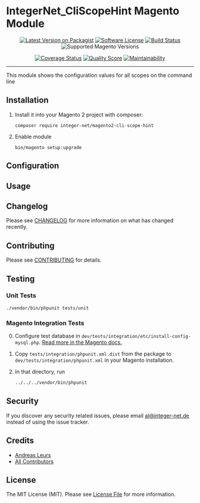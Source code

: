 # IntegerNet_CliScopeHint Magento Module
<div align="center">

[![Latest Version on Packagist][ico-version]][link-packagist]
[![Software License][ico-license]](LICENSE.md)
[![Build Status][ico-travis]][link-travis]
![Supported Magento Versions][ico-compatibility]

[![Coverage Status][ico-scrutinizer]][link-scrutinizer]
[![Quality Score][ico-code-quality]][link-code-quality]
[![Maintainability][ico-maintainability]][link-maintainability]
</div>

---

This module shows the configuration values for all scopes on the command line

## Installation

1. Install it into your Magento 2 project with composer:
    ```
    composer require integer-net/magento2-cli-scope-hint
    ```

2. Enable module
    ```
    bin/magento setup:upgrade
    ```

## Configuration

## Usage

## Changelog

Please see [CHANGELOG](CHANGELOG.md) for more information on what has changed recently.

## Contributing

Please see [CONTRIBUTING](CONTRIBUTING.md) for details.

## Testing

### Unit Tests

```
./vendor/bin/phpunit tests/unit
```

### Magento Integration Tests

0. Configure test database in `dev/tests/integration/etc/install-config-mysql.php`. [Read more in the Magento docs.](https://devdocs.magento.com/guides/v2.4/test/integration/integration_test_execution.html) 

1. Copy `tests/integration/phpunit.xml.dist` from the package to `dev/tests/integration/phpunit.xml` in your Magento installation.

2. In that directory, run
    ``` bash
    ../../../vendor/bin/phpunit
    ```


## Security

If you discover any security related issues, please email al@integer-net.de instead of using the issue tracker.

## Credits

- [Andreas Leurs][link-author]
- [All Contributors][link-contributors]

## License

The MIT License (MIT). Please see [License File](LICENSE) for more information.

[ico-version]: https://img.shields.io/packagist/v/integer-net/magento2-cli-scope-hint.svg?style=flat-square
[ico-license]: https://img.shields.io/badge/license-MIT-brightgreen.svg?style=flat-square
[ico-travis]: https://img.shields.io/travis/integer-net/magento2-cli-scope-hint/master.svg?style=flat-square
[ico-scrutinizer]: https://img.shields.io/scrutinizer/coverage/g/integer-net/magento2-cli-scope-hint?style=flat-square
[ico-code-quality]: https://img.shields.io/scrutinizer/g/integer-net/magento2-cli-scope-hint.svg?style=flat-square
[ico-maintainability]: https://img.shields.io/codeclimate/maintainability/integer-net/magento2-cli-scope-hint?style=flat-square
[ico-compatibility]: https://img.shields.io/badge/magento-2.3%20|%202.4-brightgreen.svg?logo=magento&longCache=true&style=flat-square

[link-packagist]: https://packagist.org/packages/integer-net/magento2-cli-scope-hint
[link-travis]: https://travis-ci.org/integer-net/magento2-cli-scope-hint
[link-scrutinizer]: https://scrutinizer-ci.com/g/integer-net/magento2-cli-scope-hint/code-structure
[link-code-quality]: https://scrutinizer-ci.com/g/integer-net/magento2-cli-scope-hint
[link-maintainability]: https://codeclimate.com/github/integer-net/magento2-cli-scope-hint
[link-author]: https://github.com/integer-net
[link-contributors]: ../../contributors
